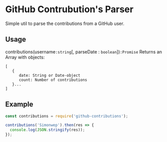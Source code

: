 
# GitHub Contrubution's Parser
Simple util to parse the contributions from a GitHub user.

## Usage
contributions(username`:string`[, parseDate : `boolean`])`:Promise`
Returns an Array with objects:

```
[
   {
      date: String or Date-object
      count: Number of contributions
   }...
]
```


## Example
```javascript
const contributions = require('github-contributions');

contributions('Simonwep').then(res => {
  console.log(JSON.stringify(res));
});
```